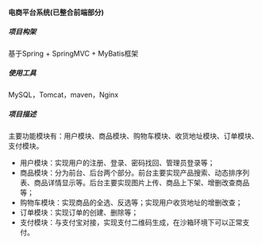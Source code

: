#### 电商平台系统(已整合前端部分)
##### 项目构架
基于Spring + SpringMVC + MyBatis框架
##### 使用工具
MySQL，Tomcat，maven，Nginx
##### 项目描述
主要功能模块有：用户模块、商品模块、购物车模块、收货地址模块、订单模块、支付模块。
- 用户模块：实现用户的注册、登录、密码找回、管理员登录等； 
- 商品模块：分为前台、后台两个部分。前台主要实现产品搜索、动态排序列表、商品详情显示等。后台主要实现图片上传、商品上下架、增删改查商品等； 
- 购物车模块：实现商品的全选、反选等；实现用户收货地址的增删改查； 
- 订单模块：实现订单的创建、删除等； 
- 支付模块：与支付宝对接，实现支付二维码生成，在沙箱环境下可以正常支付。
